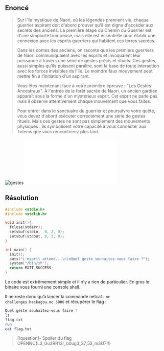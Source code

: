 ## Enoncé

>Sur l'île mystique de Naori, où les légendes prennent vie, chaque guerrier aspirant doit d'abord prouver qu'il est digne d'accéder aux secrets des anciens. La première étape du Chemin du Guerrier est d'une simplicité trompeuse, mais elle est essentielle pour établir une connexion avec les esprits guerriers qui habitent ces terres sacrées.
>
>Dans les contes des anciens, on raconte que les premiers guerriers de Naori communiquaient avec les esprits et invoquaient leur puissance à travers une série de gestes précis et rituels. Ces gestes, aussi simples qu'ils puissent paraître, sont la base de toute interaction avec les forces invisibles de l'île. Le moindre faux mouvement peut mettre fin à l'initiation d'un aspirant.
>
>Vous êtes maintenant face à votre première épreuve : "Les Gestes Ancestraux". À l'entrée de la forêt sacrée de Naori, un ancien gardien apparaît sous la forme d'un mystérieux esprit. Cet esprit ne parle pas, mais il observe attentivement chaque mouvement que vous faites.
>
>Pour entrer dans le sanctuaire du guerrier et poursuivre votre quête, vous devez d'abord exécuter correctement une série de gestes rituels. Mais ces gestes ne sont pas simplement des mouvements physiques : ils symbolisent votre capacité à vous connecter aux Totems que vous rencontrerez plus tard.

![gestes](../../../../attachements/gestes)
![gestes 1](gestes%201.c)
## Résolution

```c
#include <stdio.h>
#include <stdlib.h>

void init(){
  fclose(stderr);
  setvbuf(stdin,  0, 2, 0);
  setvbuf(stdout, 0, 2, 0);
}

int main() {
  init();
  puts("L'esprit attend...\n\nQuel geste souhaitez-vous faire ?");
  system("/bin/sh");
  return EXIT_SUCCESS;
}
```

Le code est extrêmement simple et il n’y a rien de particulier. En gros le binaire vous fourni une console shell.

Il ne reste donc qu’à lancer la commande netcat : `nc challenges.hackagou.nc 5000`
et récupérer le flag : 
```bash
Quel geste souhaitez-vous faire ?
ls
flag.txt
run
cat flag.txt
```

>[!question]- Spoiler du flag
> OPENNC{L3_Gu3RR13r_b0ug3_37_53_m3U7!!}

